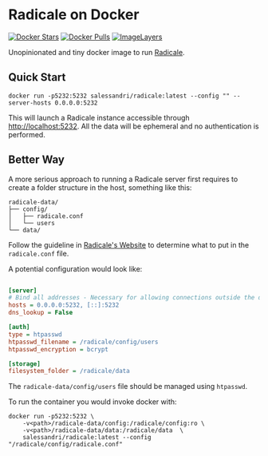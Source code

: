 # Radicale on Docker

[![Docker Stars](https://img.shields.io/docker/stars/salessandri/radicale.svg)](https://hub.docker.com/r/salessandri/radicale/)
[![Docker Pulls](https://img.shields.io/docker/pulls/salessandri/radicale.svg)](https://hub.docker.com/r/salessandri/radicale/)
[![ImageLayers](https://images.microbadger.com/badges/image/salessandri/radicale.svg)](https://microbadger.com/images/salessandri/radicale)

Unopinionated and tiny docker image to run [Radicale](https://radicale.org/).

## Quick Start

```
docker run -p5232:5232 salessandri/radicale:latest --config "" --server-hosts 0.0.0.0:5232
```

This will launch a Radicale instance accessible through [http://localhost:5232](http://localhost:5232).
All the data will be ephemeral and no authentication is performed.

## Better Way

A more serious approach to running a Radicale server first requires to create a folder structure in the host, something like this:

```
radicale-data/
├── config/
│   ├── radicale.conf
│   └── users
└── data/
```

Follow the guideline in [Radicale's Website](https://radicale.org/v3.html#configuration) to determine what to put in the `radicale.conf` file.

A potential configuration would look like:

```ini

[server]
# Bind all addresses - Necessary for allowing connections outside the docker container
hosts = 0.0.0.0:5232, [::]:5232
dns_lookup = False

[auth]
type = htpasswd
htpasswd_filename = /radicale/config/users
htpasswd_encryption = bcrypt

[storage]
filesystem_folder = /radicale/data
```

The `radicale-data/config/users` file should be managed using `htpasswd`.

To run the container you would invoke docker with:

```
docker run -p5232:5232 \
    -v<path>/radicale-data/config:/radicale/config:ro \
    -v<path>/radicale-data/data:/radicale/data  \
    salessandri/radicale:latest --config "/radicale/config/radicale.conf"
```
